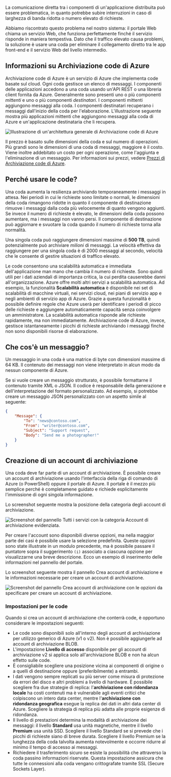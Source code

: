 La comunicazione diretta tra i componenti di un'applicazione distribuita può essere problematica, in quanto potrebbe subire interruzioni in caso di larghezza di banda ridotta o numero elevato di richieste.

Abbiamo riscontrato questo problema nel nostro sistema: il portale Web chiama un servizio Web, che funziona perfettamente finché il servizio risponde in maniera tempestiva. Dato che il traffico elevato causa problemi, la soluzione è usare una coda per eliminare il collegamento diretto tra le app front-end e il servizio Web del livello intermedio.

## <a name="what-is-azure-queue-storage"></a>Informazioni su Archiviazione code di Azure

Archiviazione code di Azure è un servizio di Azure che implementa code basate sul cloud. Ogni coda gestisce un elenco di messaggi. I componenti delle applicazioni accedono a una coda usando un'API REST o una libreria client fornita da Azure. Generalmente sono presenti uno o più componenti _mittenti_ e uno o più componenti _destinatari_. I componenti mittenti aggiungono messaggi alla coda. I componenti destinatari recuperano i messaggi dall'inizio della coda per l'elaborazione. L'illustrazione seguente mostra più applicazioni mittenti che aggiungono messaggi alla coda di Azure e un'applicazione destinataria che li recupera.

![Illustrazione di un'architettura generale di Archiviazione code di Azure](../media/2-queue-overview.png)

Il prezzo è basato sulle dimensioni della coda e sul numero di operazioni. Più grandi sono le dimensioni di una coda di messaggi, maggiore è il costo. Viene inoltre addebitato un costo per ogni operazione, come l'aggiunta e l'eliminazione di un messaggio. Per informazioni sui prezzi, vedere [Prezzi di Archiviazione code di Azure](https://azure.microsoft.com/pricing/details/storage/queues/).

## <a name="why-use-queues"></a>Perché usare le code?

Una coda aumenta la resilienza archiviando temporaneamente i messaggi in attesa. Nei periodi in cui le richieste sono limitate o normali, le dimensioni della coda rimangono ridotte in quanto il componente di destinazione rimuove i messaggi dalla coda più velocemente di quanto vengono aggiunti. Se invece il numero di richieste è elevato, le dimensioni della coda possono aumentare, ma i messaggi non vanno persi. Il componente di destinazione può aggiornare e svuotare la coda quando il numero di richieste torna alla normalità.

Una singola coda può raggiungere dimensioni massime di **500 TB**, quindi potenzialmente può archiviare _milioni_ di messaggi. La velocità effettiva da raggiungere per una singola coda è di 2000 messaggi al secondo, velocità che le consente di gestire situazioni di traffico elevato.

Le code consentono una scalabilità automatica e immediata dell'applicazione man mano che cambia il numero di richieste. Sono quindi utili per i dati aziendali di importanza critica, la cui perdita causerebbe danni all'organizzazione. Azure offre molti altri servizi a scalabilità automatica. Ad esempio, la funzionalità **Scalabilità automatica** è disponibile nei set di scalabilità di macchine virtuali, nei servizi cloud, nei piani di servizio app e negli ambienti di servizio app di Azure. Grazie a questa funzionalità è possibile definire regole che Azure userà per identificare i periodi di picco delle richieste e aggiungere automaticamente capacità senza coinvolgere un amministratore. La scalabilità automatica risponde alle richieste rapidamente, ma non immediatamente. Archiviazione code di Azure, invece, gestisce istantaneamente i picchi di richieste archiviando i messaggi finché non sono disponibili risorse di elaborazione.

## <a name="what-is-a-message"></a>Che cos'è un messaggio?

Un messaggio in una coda è una matrice di byte con dimensioni massime di 64 KB. Il contenuto dei messaggi non viene interpretato in alcun modo da nessun componente di Azure.

Se si vuole creare un messaggio strutturato, è possibile formattarne il contenuto tramite XML o JSON. Il codice è responsabile della generazione e dell'interpretazione del formato personalizzato. Ad esempio, si potrebbe creare un messaggio JSON personalizzato con un aspetto simile al seguente:

```json
{
    "Message": {
        "To": "news@contoso.com",
        "From": "writer@contoso.com",
        "Subject": "Support request",
        "Body": "Send me a photographer!"
    }
}
```

## <a name="creating-a-storage-account"></a>Creazione di un account di archiviazione

Una coda deve far parte di un account di archiviazione. È possibile creare un account di archiviazione usando l'interfaccia della riga di comando di Azure (o PowerShell) oppure il portale di Azure. Il portale è il mezzo più semplice perché è completamene guidato e richiede esplicitamente l'immissione di ogni singola informazione. 

Lo screenshot seguente mostra la posizione della categoria degli account di archiviazione.

![Screenshot del pannello Tutti i servizi con la categoria Account di archiviazione evidenziata.](../media/2-create-storage-account-1.png)

Per creare l'account sono disponibili diverse opzioni, ma nella maggior parte dei casi è possibile usare la selezione predefinita. Queste opzioni sono state illustrate in un modulo precedente, ma è possibile passare il puntatore sopra il suggerimento `(i)` associato a ciascuna opzione per visualizzarne una breve descrizione. Ecco un esempio di inserimento delle informazioni nel pannello del portale.

Lo screenshot seguente mostra il pannello Crea account di archiviazione e le informazioni necessarie per creare un account di archiviazione.

![Screenshot del pannello Crea account di archiviazione con le opzioni da specificare per creare un account di archiviazione.](../media/2-create-storage-account-2.png)

### <a name="settings-for-queues"></a>Impostazioni per le code
Quando si crea un account di archiviazione che conterrà code, è opportuno considerare le impostazioni seguenti:

- Le code sono disponibili solo all'interno degli account di archiviazione per utilizzo generico di Azure (v1 o v2). Non è possibile aggiungerle ad account di archiviazione BLOB.
- L'impostazione **Livello di accesso** disponibile per gli account di archiviazione v2 si applica solo all'archiviazione BLOB e non ha alcun effetto sulle code.
- È consigliabile scegliere una posizione vicina ai componenti di origine o a quelli di destinazione oppure (preferibilmente) a entrambi.
- I dati vengono sempre replicati su più server come misura di protezione da errori del disco e altri problemi a livello di hardware. È possibile scegliere fra due strategie di replica: l'**archiviazione con ridondanza locale** ha costi contenuti ma è vulnerabile agli eventi critici che colpiscono un intero data center, mentre l'**archiviazione con ridondanza geografica** esegue la replica dei dati in altri data center di Azure. Scegliere la strategia di replica più adatta alle proprie esigenze di ridondanza.
- Il livello di prestazioni determina la modalità di archiviazione dei messaggi: il livello **Standard** usa unità magnetiche, mentre il livello **Premium** usa unità SSD. Scegliere il livello Standard se si prevede che i picchi di richieste siano di breve durata. Scegliere il livello Premium se la lunghezza della coda talvolta aumenta notevolmente e occorre ridurre al minimo il tempo di accesso ai messaggi.
- Richiedere il trasferimento sicuro se esiste la possibilità che attraverso la coda passino informazioni riservate. Questa impostazione assicura che tutte le connessioni alla coda vengano crittografate tramite SSL (Secure Sockets Layer).
